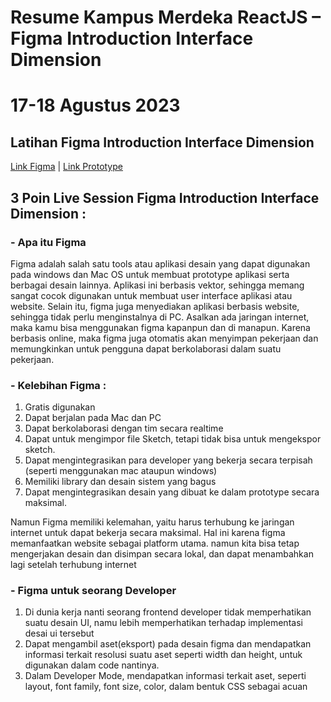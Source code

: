 # Resume Kampus Merdeka ReactJS – Figma Introduction Interface Dimension
# 17-18 Agustus 2023

## Latihan Figma Introduction Interface Dimension
[Link Figma](https://www.figma.com/file/eOloYxf2UGY5FaI7pGverc/Figma-Introduction-Interface-Dimension-(alterra)?type=design&node-id=32%3A1210&mode=design&t=EC1Ju2kWZzW5vwxQ-1) |
[Link Prototype](https://www.figma.com/proto/eOloYxf2UGY5FaI7pGverc/Figma-Introduction-Interface-Dimension-(alterra)?type=design&node-id=32-1211&t=vtSYJ9MZtuxipm9s-1&scaling=scale-down&page-id=32%3A1210&starting-point-node-id=32%3A1211&mode=design)

## 3 Poin Live Session Figma Introduction Interface Dimension :
### - Apa itu Figma

Figma adalah salah satu tools atau aplikasi desain yang dapat digunakan pada windows dan Mac OS untuk membuat prototype aplikasi serta berbagai desain lainnya. Aplikasi ini berbasis vektor, sehingga memang sangat cocok digunakan untuk membuat user interface aplikasi atau website. Selain itu, figma juga menyediakan aplikasi berbasis website, sehingga tidak perlu menginstalnya di PC. Asalkan ada jaringan internet, maka kamu bisa menggunakan figma kapanpun dan di manapun. Karena berbasis online, maka figma juga otomatis akan menyimpan pekerjaan dan memungkinkan untuk pengguna dapat berkolaborasi dalam suatu pekerjaan.

### - Kelebihan Figma :

1. Gratis digunakan
2. Dapat berjalan pada Mac dan PC
3. Dapat berkolaborasi dengan tim secara realtime
4. Dapat untuk mengimpor file Sketch, tetapi tidak bisa untuk mengekspor sketch.
5. Dapat mengintegrasikan para  developer yang bekerja secara terpisah (seperti menggunakan mac ataupun windows)
6. Memiliki library dan desain sistem yang bagus
7. Dapat mengintegrasikan desain yang dibuat ke dalam prototype secara maksimal.


Namun Figma memiliki kelemahan, yaitu harus terhubung ke jaringan internet untuk dapat bekerja secara maksimal. Hal ini karena figma memanfaatkan website sebagai platform utama. namun kita bisa tetap mengerjakan desain dan disimpan secara lokal, dan dapat menambahkan lagi setelah terhubung internet

### - Figma untuk seorang Developer

1. Di dunia kerja nanti seorang frontend developer tidak memperhatikan suatu desain UI, namu lebih memperhatikan terhadap implementasi desai ui tersebut
2. Dapat mengambil aset(eksport) pada desain figma dan mendapatkan informasi terkait resolusi suatu aset seperti width dan height, untuk digunakan dalam code nantinya.
3. Dalam Developer Mode, mendapatkan informasi terkait aset, seperti layout, font family, font size, color, dalam bentuk CSS sebagai acuan
